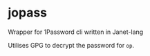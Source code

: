 # jopass
Wrapper for 1Password cli written in Janet-lang

Utilises GPG to decrypt the password for `op`.
